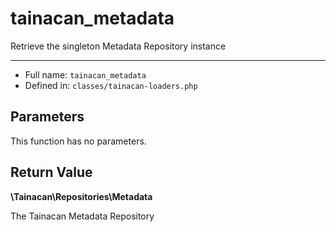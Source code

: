 # tainacan_metadata


Retrieve the singleton Metadata Repository instance

***

* Full name: `tainacan_metadata`
* Defined in: `classes/tainacan-loaders.php`

## Parameters

This function has no parameters.

## Return Value

**\Tainacan\Repositories\Metadata**

The Tainacan Metadata Repository
